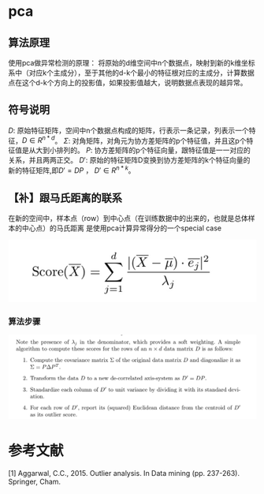 # pca
## 算法原理
使用pca做异常检测的原理：
将原始的d维空间中n个数据点，映射到新的k维坐标系中（对应k个主成分），至于其他的d-k个最小的特征根对应的主成分，计算数据点在这个d-k个方向上的投影值，如果投影值越大，说明数据点表现的越异常。
## 符号说明
$D$: 原始特征矩阵，空间中n个数据点构成的矩阵，行表示一条记录，列表示一个特征，$D \in R^{n * d}$。
$\Sigma$: 对角矩阵，对角元为协方差矩阵的p个特征值，并且这p个特征值是从大到小排列的。
$P$: 协方差矩阵的p个特征向量，跟特征值是一一对应的关系，并且两两正交。
$D'$: 原始的特征矩阵D变换到协方差矩阵的k个特征向量的新的特征矩阵,即$D' = D P$ ， $D' \in R^{n * k}$。

## 
## 【补】跟马氏距离的联系
在新的空间中，样本点（row）到中心点（在训练数据中的出来的，也就是总体样本的中心点）的马氏距离 是使用pca计算异常得分的一个special case

![](./_image/2018-09-23-18-31-11.jpg)

### 算法步骤

![](./_image/2018-09-23-18-32-41.jpg)


# 参考文献
[1] Aggarwal, C.C., 2015. Outlier analysis. In Data mining (pp. 237-263). Springer, Cham.
